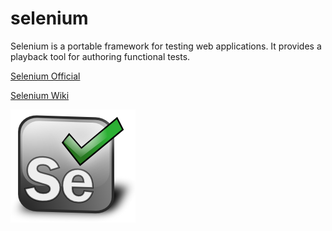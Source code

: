 # selenium
Selenium is a portable framework for testing web applications. It provides a playback tool for authoring functional tests.

[Selenium Official](https://selenium.dev/)

[Selenium Wiki]('https://en.wikipedia.org/wiki/Selenium_(software)')

<img src='pics/Seleniumlogo.png'>


